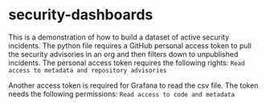 # security-dashboards

This is a demonstration of how to build a dataset of active security incidents. The python file requires a GitHub personal access token to pull the security advisories in an org and then filters down to unpublished incidents. The personal access token requires the following rights: `Read access to metadata and repository advisories`

Another access token is required for Grafana to read the csv file. The token needs the following permissions: `Read access to code and metadata`
